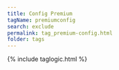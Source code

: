 ```yaml
---
title: Config Premium
tagName: premiumconfig
search: exclude
permalink: tag_premium-config.html
folder: tags
---
```

{% include taglogic.html %}